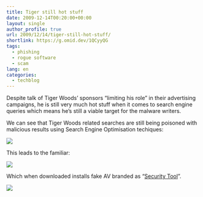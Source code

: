 ```yaml
---
title: Tiger still hot stuff
date: 2009-12-14T00:20:00+00:00
layout: single
author_profile: true
url: 2009/12/14/tiger-still-hot-stuff/
shortlink: https://g.omid.dev/1QCyyQG
tags:
  - phishing
  - rogue software
  - scam
lang: en
categories: 
  - techblog
---
```

Despite talk of Tiger Woods’ sponsors “limiting his role” in their advertising campaigns, he is still very much hot stuff when it comes to search engine queries which means he’s still a viable target for the malware writers.

We can see that Tiger Woods related searches are still being poisoned with malicious results using Search Engine Optimisation techiques:

[![](http://3.bp.blogspot.com/_vaUVXcmC3OI/SyV8zlJNafI/AAAAAAAAAVc/J2p9gFIZz0s/s400/search1.jpg)](http://3.bp.blogspot.com/_vaUVXcmC3OI/SyV8zlJNafI/AAAAAAAAAVc/J2p9gFIZz0s/s1600-h/search1.jpg)

This leads to the familiar:

[![](http://1.bp.blogspot.com/_vaUVXcmC3OI/SyV81QXE9LI/AAAAAAAAAVk/kyQV24e0KSs/s400/online-scan.jpg)](http://1.bp.blogspot.com/_vaUVXcmC3OI/SyV81QXE9LI/AAAAAAAAAVk/kyQV24e0KSs/s1600-h/online-scan.jpg)

Which when downloaded installs fake AV branded as “[Security Tool](http://sites.google.com/site/boelectronic/computer/malware/list-of-common-malwares/securitytool)”.

[![](http://2.bp.blogspot.com/_vaUVXcmC3OI/SyV-ht3EMGI/AAAAAAAAAV0/9y8jSEMeiaI/s400/sec-tool.jpg)](http://2.bp.blogspot.com/_vaUVXcmC3OI/SyV-ht3EMGI/AAAAAAAAAV0/9y8jSEMeiaI/s1600-h/sec-tool.jpg)